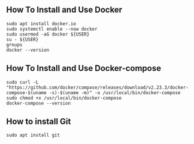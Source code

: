 ## How To Install and Use Docker
  ```
  sudo apt install docker.io 
  sudo systemctl enable --now docker
  sudo usermod -aG docker ${USER}
  su - ${USER}
  groups
  docker --version
  ```

## How To Install and Use Docker-compose
  ```
  sudo curl -L "https://github.com/docker/compose/releases/download/v2.23.3/docker-compose-$(uname -s)-$(uname -m)" -o /usr/local/bin/docker-compose
  sudo chmod +x /usr/local/bin/docker-compose
  docker-compose --version
  ``` 

## How to install Git
`sudo apt install git`
